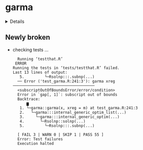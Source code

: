 # garma

<details>

* Version: 0.9.23
* GitHub: https://github.com/rlph50/garma
* Source code: https://github.com/cran/garma
* Date/Publication: 2024-09-13 03:40:02 UTC
* Number of recursive dependencies: 92

Run `revdepcheck::revdep_details(, "garma")` for more info

</details>

## Newly broken

*   checking tests ...
    ```
      Running ‘testthat.R’
     ERROR
    Running the tests in ‘tests/testthat.R’ failed.
    Last 13 lines of output:
       5.         └─Rsolnp:::.subnp(...)
      ── Error ('test_garma.R:241:3'): garma xreg ────────────────────────────────────
      <subscriptOutOfBoundsError/error/condition>
      Error in `gap[, 1]`: subscript out of bounds
      Backtrace:
          ▆
       1. └─garma::garma(x, xreg = m) at test_garma.R:241:3
       2.   └─garma:::internal_generic_optim_list(...)
       3.     └─garma:::internal_generic_optim(...)
       4.       └─Rsolnp::solnp(...)
       5.         └─Rsolnp:::.subnp(...)
      
      [ FAIL 3 | WARN 0 | SKIP 1 | PASS 55 ]
      Error: Test failures
      Execution halted
    ```

